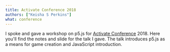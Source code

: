 ```yaml
---
title: Activate Conference 2018
authors: ["Keisha S Perkins"]
what: conference
---
```

<p>I spoke and gave a workshop on p5.js for <a target="_blank" href="http://www.activateconf.com/">Activate Conference</a> 2018. Here you'll find the notes and slide for the talk I gave. The talk introduces p5.js as a means for game creation and JavaScript introduction.</p>